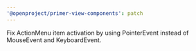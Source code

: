 ```yaml
---
'@openproject/primer-view-components': patch
---
```


Fix ActionMenu item activation by using PointerEvent instead of MouseEvent and KeyboardEvent.
